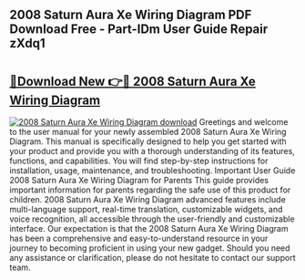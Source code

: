 ## 2008 Saturn Aura Xe Wiring Diagram PDF Download Free - Part-IDm User Guide Repair zXdq1

# <h2><a href="http://dfqj02.blite.top/?on=2008+Saturn+Aura+Xe+Wiring+Diagram">🔗Download New 👉🔴 2008 Saturn Aura Xe Wiring Diagram</a></h2>

[![2008 Saturn Aura Xe Wiring Diagram download](https://i.imgur.com/lujVjoI.png)](http://dfqj02.blite.top/?on=2008+Saturn+Aura+Xe+Wiring+Diagram)
Greetings and welcome to the user manual for your newly assembled 2008 Saturn Aura Xe Wiring Diagram. This manual is specifically designed to help you get started with your product and provide you with a thorough understanding of its features, functions, and capabilities. You will find step-by-step instructions for installation, usage, maintenance, and troubleshooting. Important User Guide 2008 Saturn Aura Xe Wiring Diagram for Parents This guide provides important information for parents regarding the safe use of this product for children. 2008 Saturn Aura Xe Wiring Diagram advanced features include multi-language support, real-time translation, customizable widgets, and voice recognition, all accessible through the user-friendly and customizable interface. Our expectation is that the 2008 Saturn Aura Xe Wiring Diagram has been a comprehensive and easy-to-understand resource in your journey to becoming proficient in using your new gadget. Should you need any assistance or clarification, please do not hesitate to contact our support team.
